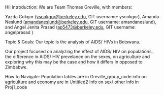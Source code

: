 Hi! 
Introduction: We are Team Thomas Greville, with members:

Yazda Cokgor (yscokgor@berkeley.edu, GIT username: yscokgor), Amanda Neslund (amandaneslund@berkeley.edu, GIT username: amandaneslund), and Angel Jenita Prasad (ap5473@berkeley.edu, GIT username: angelprasad )

Topic & Goals: Our topic is the analysis of AIDS/ HIVs in Botswana.

Our project focused on analyzing the effect of AIDS/  HIV on populations, the difference in AIDS/ HIV prevelance on the sexes, on agriculture and exploring why this may be the case and how it differs in opposed to Zimbabwe.

How to Navigate: 
Population tables are in Greville_group_code
info on agriculture and economy are in Untitled2
Info on sex/ other info in Proj1_code 

